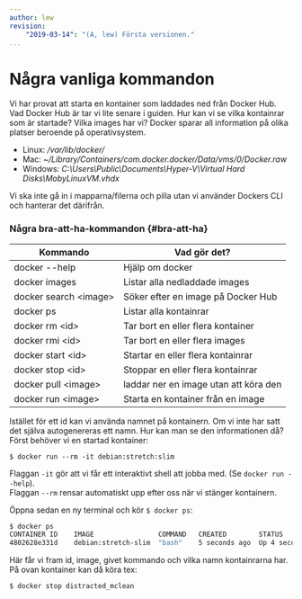 ```yaml
---
author: lew
revision:
    "2019-03-14": "(A, lew) Första versionen."
...
```

Några vanliga kommandon
=======================

Vi har provat att starta en kontainer som laddades ned från Docker Hub. Vad Docker Hub är tar vi lite senare i guiden. Hur kan vi se vilka kontainrar som är startade? Vilka images har vi? Docker sparar all information på olika platser beroende på operativsystem.

* Linux: */var/lib/docker/*
* Mac: *~/Library/Containers/com.docker.docker/Data/vms/0/Docker.raw*
* Windows: *C:\Users\Public\Documents\Hyper-V\Virtual Hard Disks\MobyLinuxVM.vhdx*

Vi ska inte gå in i mapparna/filerna och pilla utan vi använder Dockers CLI och hanterar det därifrån.



### Några bra-att-ha-kommandon {#bra-att-ha}

| Kommando                    | Vad gör det?                          |
|-----------------------      |------------------------------------   |
| docker --help               | Hjälp om docker                       |
| docker images               | Listar alla nedladdade images         |
| docker search &lt;image&gt; | Söker efter en image på Docker Hub    |
| docker ps                   | Listar alla kontainrar                |
| docker rm &lt;id&gt;        | Tar bort en eller flera kontainer     |
| docker rmi &lt;id&gt;       | Tar bort en eller flera images        |
| docker start &lt;id&gt;     | Startar en eller flera kontainrar     |
| docker stop &lt;id&gt;      | Stoppar en eller flera kontainrar     |
| docker pull &lt;image&gt;   | laddar ner en image utan att köra den |
| docker run &lt;image&gt;    | Starta en kontainer från en image     |

Istället för ett id kan vi använda namnet på kontainern. Om vi inte har satt det själva autogenereras ett namn. Hur kan man se den informationen då? Först behöver vi en startad kontainer:

`$ docker run --rm -it debian:stretch:slim`

Flaggan `-it` gör att vi får ett interaktivt shell att jobba med. (Se `docker run --help`).  
Flaggan `--rm` rensar automatiskt upp efter oss när vi stänger kontainern.

Öppna sedan en ny terminal och kör `$ docker ps`:

```bash
$ docker ps
CONTAINER ID    IMAGE                COMMAND   CREATED        STATUS          PORTS           NAMES
4802628e331d    debian:stretch-slim  "bash"    5 seconds ago  Up 4 seconds                    distracted_mclean
```

Här får vi fram id, image, givet kommando och vilka namn kontainrarna har. På ovan kontainer kan då köra tex:

```
$ docker stop distracted_mclean
```
